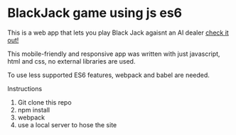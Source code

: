 # BlackJack game using js es6

This is a web app that lets you play Black Jack agaisnt an AI dealer [check it out!](http://jbenkual.github.io/blackjack)

This mobile-friendly and responsive app was written with just javascript, html and css, no external libraries are used.

To use less supported ES6 features, webpack and babel are needed.

Instructions

1. Git clone this repo
2. npm install
3. webpack
4. use a local server to hose the site



